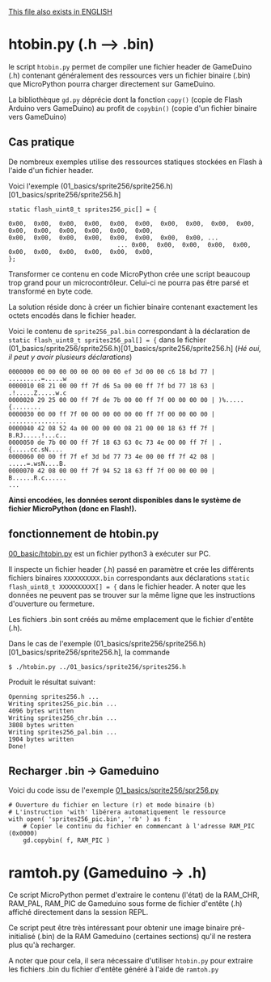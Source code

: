 [This file also exists in ENGLISH](TOOLS_eng.md)

# htobin.py (.h --> .bin)
le script `htobin.py` permet de compiler une fichier header de GameDuino (.h) contenant généralement des ressources vers un fichier binaire (.bin) que MicroPython pourra charger directement sur GameDuino.

La bibliothèque `gd.py` déprécie dont la fonction `copy()` (copie de Flash Arduino vers GameDuino) au profit de `copybin()` (copie d'un fichier binaire vers GameDuino)

## Cas pratique
De nombreux exemples utilise des ressources statiques stockées en Flash à l'aide d'un fichier header.

Voici l'exemple (01_basics/sprite256/sprite256.h)[01_basics/sprite256/sprite256.h]

```
static flash_uint8_t sprites256_pic[] = {

0x00,  0x00,  0x00,  0x00,  0x00,  0x00,  0x00,  0x00,  0x00,  0x00,  0x00,  0x00,  0x00,  0x00,  0x00,  0x00,
0x00,  0x00,  0x00,  0x00,  0x00,  0x00,  0x00,  0x00, ...
                              ... 0x00,  0x00,  0x00,  0x00,  0x00,  0x00,  0x00,  0x00,  0x00,  0x00,  0x00,
};
```

Transformer ce contenu en code MicroPython crée une script beaucoup trop grand pour un microcontrôleur. Celui-ci ne pourra pas être parsé et transformé en byte code.

La solution réside donc à créer un fichier binaire contenant exactement les octets encodés dans le fichier header.

Voici le contenu de `sprite256_pal.bin` correspondant à la déclaration de `static flash_uint8_t sprites256_pal[] = {` dans le fichier (01_basics/sprite256/sprite256.h)[01_basics/sprite256/sprite256.h] (_Hé oui, il peut y avoir plusieurs déclarations_)
```
0000000 00 00 00 00 00 00 00 00 ef 3d 00 00 c6 18 bd 77 | .........=.....w
0000010 08 21 00 00 ff 7f d6 5a 00 00 ff 7f bd 77 18 63 | .!.....Z.....w.c
0000020 29 25 00 00 ff 7f de 7b 00 00 ff 7f 00 00 00 00 | )%.....{........
0000030 00 00 ff 7f 00 00 00 00 00 00 ff 7f 00 00 00 00 | ................
0000040 42 08 52 4a 00 00 00 00 08 21 00 00 18 63 ff 7f | B.RJ.....!...c..
0000050 de 7b 00 00 ff 7f 18 63 63 0c 73 4e 00 00 ff 7f | .{.....cc.sN....
0000060 00 00 ff 7f ef 3d bd 77 73 4e 00 00 ff 7f 42 08 | .....=.wsN....B.
0000070 42 08 00 00 ff 7f 94 52 18 63 ff 7f 00 00 00 00 | B......R.c......
...
```
__Ainsi encodées, les données seront disponibles dans le système de fichier MicroPython (donc en Flash!).__

## fonctionnement de htobin.py

[00_basic/htobin.py](00_basic/htobin.py) est un fichier python3 à exécuter sur PC.

Il inspecte un fichier header (.h) passé en paramètre et crée les différents fichiers binaires `XXXXXXXXXX.bin` correspondants aux déclarations `static flash_uint8_t XXXXXXXXXX[] = {` dans le fichier header. A noter que les données ne peuvent pas se trouver sur la même ligne que les instructions d'ouverture ou fermeture.

Les fichiers .bin sont créés au même emplacement que le fichier d'entête (.h).

Dans le cas de l'exemple (01_basics/sprite256/sprite256.h)[01_basics/sprite256/sprite256.h], la commande

```
$ ./htobin.py ../01_basics/sprite256/sprites256.h
```

Produit le résultat suivant:

```
Openning sprites256.h ...
Writing sprites256_pic.bin ...
4096 bytes written
Writing sprites256_chr.bin ...
3808 bytes written
Writing sprites256_pal.bin ...
1904 bytes written
Done!
```

## Recharger .bin -> Gameduino

Voici du code issu de l'exemple [01_basics/sprite256/spr256.py](../01_basics/sprite256/spr256.py)

```
# Ouverture du fichier en lecture (r) et mode binaire (b)
# L'instruction 'with' libérera automatiquement le ressource
with open( 'sprites256_pic.bin', 'rb' ) as f:
	# Copier le continu du fichier en commencant à l'adresse RAM_PIC (0x0000)
	gd.copybin( f, RAM_PIC )
```

# ramtoh.py (Gameduino -> .h)

Ce script MicroPython permet d'extraire le contenu (l'état) de la RAM_CHR, RAM_PAL, RAM_PIC de Gameduino sous forme de fichier d'entête (.h) affiché directement dans la session REPL.

Ce script peut être très intéressant pour obtenir une image binaire pré-initialisé (.bin) de la RAM Gameduino (certaines sections) qu'il ne restera plus qu'à recharger.

A noter que pour cela, il sera nécessaire d'utiliser `htobin.py` pour extraire les fichiers .bin du fichier d'entête généré à l'aide de `ramtoh.py`
